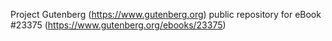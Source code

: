 Project Gutenberg (https://www.gutenberg.org) public repository for eBook #23375 (https://www.gutenberg.org/ebooks/23375)
